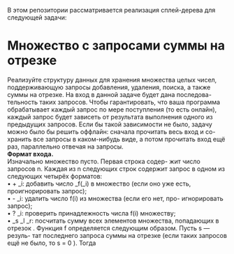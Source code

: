 В этом репозитории рассматривается реализация сплей-дерева для следующей задачи:
<h1>Множество с запросами суммы на отрезке</h1>
Реализуйте структуру данных для хранения множества целых чисел,
поддерживающую запросы добавления, удаления, поиска, а также
суммы на отрезке. На вход в данной задаче будет дана последова-
тельность таких запросов. Чтобы гарантировать, что ваша программа
обрабатывает каждый запрос по мере поступления (то есть онлайн),
каждый запрос будет зависеть от результата выполнения одного из
предыдущих запросов. Если бы такой зависимости не было, задачу
можно было бы решить оффлайн: сначала прочитать весь вход и со-
хранить все запросы в каком-нибудь виде, а потом прочитать вход
ещё раз, параллельно отвечая на запросы.
<br>
<b>Формат входа.</b> <br>
Изначально множество пусто. Первая строка содер-
жит число запросов n. Каждая из n следующих строк содержит
запрос в одном из следующих четырёх форматов: <br>
• <nobr>+ _i</nobr>: добавить число <nobr>_f(_i) </nobr> в множество (если оно уже есть,
проигнорировать запрос);<br>
• <nobr>- _i</nobr>: удалить число <nobr>f(i) </nobr> из множества (если его нет, про-
игнорировать запрос);<br>
• <nobr>? _i</nobr>: проверить принадлежность числа <nobr>f(i) </nobr> множеству;<br>
• <nobr>_s _l _r</nobr>: посчитать сумму всех элементов множества, попадающих в отрезок .
Функция <nobr>f</nobr> определяется следующим образом. Пусть <nobr>s</nobr> — резуль-
тат последнего запроса суммы на отрезке (если таких запросов
ещё не было, то <nobr>s = 0 </nobr>). Тогда
  
